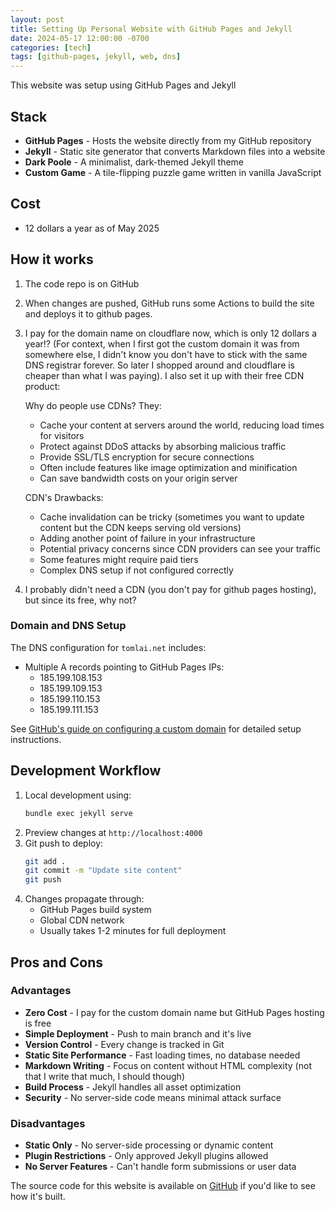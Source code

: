 ```yaml
---
layout: post
title: Setting Up Personal Website with GitHub Pages and Jekyll
date: 2024-05-17 12:00:00 -0700
categories: [tech]
tags: [github-pages, jekyll, web, dns]
---
```


This website was setup using GitHub Pages and Jekyll

## Stack

- **GitHub Pages** - Hosts the website directly from my GitHub repository
- **Jekyll** - Static site generator that converts Markdown files into a website
- **Dark Poole** - A minimalist, dark-themed Jekyll theme
- **Custom Game** - A tile-flipping puzzle game written in vanilla JavaScript

## Cost
- 12 dollars a year as of May 2025

## How it works
1. The code repo is on GitHub
2. When changes are pushed, GitHub runs some Actions to build the site and deploys it to github pages. 
3. I pay for the domain name on cloudflare now, which is only 12 dollars a year!? (For context, when I first got the custom domain it was from somewhere else, I didn't know you don't have to stick with the same DNS registrar forever. So later I shopped around and cloudflare is cheaper than what I was paying). I also set it up with their free CDN product:

   Why do people use CDNs? They:
   - Cache your content at servers around the world, reducing load times for visitors
   - Protect against DDoS attacks by absorbing malicious traffic
   - Provide SSL/TLS encryption for secure connections
   - Often include features like image optimization and minification
   - Can save bandwidth costs on your origin server

   CDN's Drawbacks:
   - Cache invalidation can be tricky (sometimes you want to update content but the CDN keeps serving old versions)
   - Adding another point of failure in your infrastructure
   - Potential privacy concerns since CDN providers can see your traffic
   - Some features might require paid tiers
   - Complex DNS setup if not configured correctly

4. I probably didn't need a CDN (you don't pay for github pages hosting), but since its free, why not?

### Domain and DNS Setup

The DNS configuration for `tomlai.net` includes:
- Multiple A records pointing to GitHub Pages IPs:
  - 185.199.108.153
  - 185.199.109.153
  - 185.199.110.153
  - 185.199.111.153

See [GitHub's guide on configuring a custom domain](https://docs.github.com/en/pages/configuring-a-custom-domain-for-your-github-pages-site/managing-a-custom-domain-for-your-github-pages-site?versionId=free-pro-team%40latest&productId=pages&restPage=configuring-a-custom-domain-for-your-github-pages-site%2Cabout-custom-domains-and-github-pages) for detailed setup instructions.


## Development Workflow

1. Local development using:
   ```bash
   bundle exec jekyll serve
   ```
2. Preview changes at `http://localhost:4000`
3. Git push to deploy:
   ```bash
   git add .
   git commit -m "Update site content"
   git push
   ```
4. Changes propagate through:
   - GitHub Pages build system
   - Global CDN network
   - Usually takes 1-2 minutes for full deployment

## Pros and Cons

### Advantages
- **Zero Cost** - I pay for the custom domain name but GitHub Pages hosting is free
- **Simple Deployment** - Push to main branch and it's live
- **Version Control** - Every change is tracked in Git
- **Static Site Performance** - Fast loading times, no database needed
- **Markdown Writing** - Focus on content without HTML complexity (not that I write that much, I should though)
- **Build Process** - Jekyll handles all asset optimization
- **Security** - No server-side code means minimal attack surface

### Disadvantages
- **Static Only** - No server-side processing or dynamic content
- **Plugin Restrictions** - Only approved Jekyll plugins allowed
- **No Server Features** - Can't handle form submissions or user data

The source code for this website is available on [GitHub](https://github.com/tomtclai/tomlai.net) if you'd like to see how it's built. 